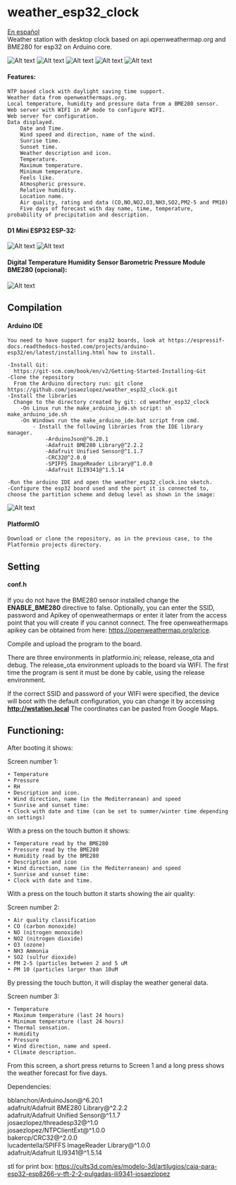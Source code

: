 # weather_esp32_clock
[En español](LEEME.md)  
Weather station with desktop clock based on api.openweathermap.org and BME280 for esp32 on Arduino core.


![Alt text](images/en_screen1.png)
![Alt text](images/es_screen1.png)
![Alt text](images/en_air_quality.png)
![Alt text](images/en_screen2.png)
![Alt text](images/es_forecast_screen.png)


#### Features:
  
    NTP based clock with daylight saving time support.
    Weather data from openweathermaps.org.
    Local temperature, humidity and pressure data from a BME280 sensor.
    Web server with WIFI in AP mode to configure WIFI.
    Web server for configuration.
    Data displayed.
        Date and Time.
        Wind speed and direction, name of the wind.
        Sunrise time.
        Sunset time.
        Weather description and icon.
        Temperature.
        Maximum temperature.
        Minimum temperature.
        Feels like.
        Atmospheric pressure.
        Relative humidity.
        Location name.
        Air quality, rating and data (CO,NO,NO2,O3,NH3,SO2,PM2-5 and PM10)
        Five days of forecast with day name, time, temperature, probability of precipitation and description.

#### D1 Mini ESP32 ESP-32:

![Alt text](images/wemo_d1_mini_A.png) ![Alt text](images/wemo_d1_mini_B.png)

#### Digital Temperature Humidity Sensor Barometric Pressure Module BME280 (opcional):

![Alt text](/images/bme280.png)

## Compilation
#### Arduino IDE

    You need to have support for esp32 boards, look at https://espressif-docs.readthedocs-hosted.com/projects/arduino-esp32/en/latest/installing.html how to install.

    -Install Git:
      https://git-scm.com/book/en/v2/Getting-Started-Installing-Git
    -Clone the repository
      From the Arduino directory run: git clone https://github.com/josaezlopez/weather_esp32_clock.git
    -Install the libraries
      Change to the directory created by git: cd weather_esp32_clock
        -On Linux run the make_arduino_ide.sh script: sh make_arduino_ide.sh
        -On Windows run the make_arduino_ide.bat script from cmd.
            - Install the following libraries from the IDE library manager.
                -ArduinoJson@^6.20.1
                -Adafruit BME280 Library@^2.2.2
                -Adafruit Unified Sensor@^1.1.7
                -CRC32@^2.0.0
                -SPIFFS ImageReader Library@^1.0.0
                -Adafruit ILI9341@^1.5.14

    -Run the arduino IDE and open the weather_esp32_clock.ino sketch.
    -Configure the esp32 board used and the port it is connected to, choose the partition scheme and debug level as shown in the image:  
![Alt text](/images/web.png)

#### PlatformIO
    Download or clone the repository, as in the previous case, to the Platformio projects directory.

## Setting

#### conf.h
If you do not have the BME280 sensor installed change the **ENABLE_BME280** directive to false.
Optionally, you can enter the SSID, password and Apikey of openweathermaps or enter it later from the access point that you will create if you cannot connect.
The free openweathermaps apikey can be obtained from here: https://openweathermap.org/price.

Compile and upload the program to the board.

  
There are three environments in platformio.ini; release, release_ota and debug. The release_ota environment uploads to the board via WIFI. The first time the program is sent it must be done by cable, using the release environment.

If the correct SSID and password of your WIFI were specified, the device will boot with the default configuration, you can change it by accessing **http://wstation.local**
The coordinates can be pasted from Google Maps.
## Functioning:

After booting it shows:

Screen number 1:

    • Temperature
    • Pressure
    • RH
    • Description and icon.
    • Wind direction, name (in the Mediterranean) and speed
    • Sunrise and sunset time:
    • Clock with date and time (can be set to summer/winter time depending on settings)

With a press on the touch button it shows:

    • Temperature read by the BME280
    • Pressure read by the BME280
    • Humidity read by the BME280
    • Description and icon
    • Wind direction, name (in the Mediterranean) and speed
    • Sunrise and sunset time:
    • Clock with date and time.

With a press on the touch button it starts showing the air quality:

Screen number 2:

    • Air quality classification
    • CO (carbon monoxide)
    • NO (nitrogen monoxide)
    • NO2 (nitrogen dioxide)
    • O3 (ozone)
    • NH3 Ammonia
    • SO2 (sulfur dioxide)
    • PM 2-5 (particles between 2 and 5 uM
    • PM 10 (particles larger than 10uM


By pressing the touch button, it will display the weather general data.  

Screen number 3:

    • Temperature
    • Maximum temperature (last 24 hours)
    • Minimum temperature (last 24 hours)
    • Thermal sensation.
    • Humidity
    • Pressure
    • Wind direction, name and speed.
    • Climate description.

From this screen, a short press returns to Screen 1 and a long press shows the weather forecast for five days.

Dependencies:

 bblanchon/ArduinoJson@^6.20.1  
 adafruit/Adafruit BME280 Library@^2.2.2  
 adafruit/Adafruit Unified Sensor@^1.1.7  
 josaezlopez/threadesp32@^1.0  
 josaezlopez/NTPClientExt@^1.0.0  
 bakercp/CRC32@^2.0.0  
 lucadentella/SPIFFS ImageReader Library@^1.0.0  
 adafruit/Adafruit ILI9341@^1.5.14  

stl for print box:
https://cults3d.com/es/modelo-3d/artilugios/caja-para-esp32-esp8266-y-tft-2-2-pulgadas-ili9341-josaezlopez

